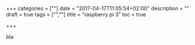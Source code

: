 +++
categories = [""]
date = "2017-04-17T11:05:54+02:00"
description = ""
draft = true
tags = ["",""]
title = "raspberry pi 3"
toc = true

+++

bla
